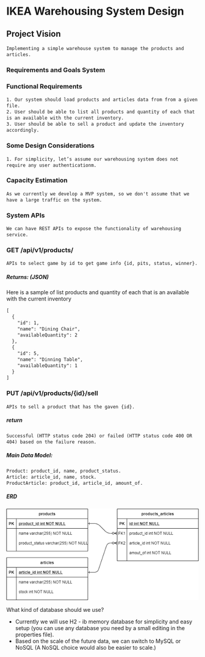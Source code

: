 # IKEA Warehousing System Design

## Project Vision
```
Implementing a simple warehouse system to manage the products and articles.
```
### Requirements and Goals System

### Functional Requirements
```
1. Our system should load products and articles data from from a given file. 
2. User should be able to list all products and quantity of each that is an available with the current inventory.  
3. User should be able to sell a product and update the inventory accordingly.
```
### Some Design Considerations
```
1. For simplicity, let’s assume our warehousing system does not require any user authenticationm.
```
### Capacity Estimation
```
As we currently we develop a MVP system, so we don't assume that we have a large traffic on the system. 
```
### System APIs
```
We can have REST APIs to expose the functionality of warehousing service. 
```
### GET /api/v1/products/
```
APIs to select game by id to get game info {id, pits, status, winner}.
```
##### Returns: (JSON) 
Here is a sample of list products and quantity of each that is an available with the current inventory
```
[
  {
    "id": 1,
    "name": "Dining Chair",
    "availableQuantity": 2
  },
  {
    "id": 5,
    "name": "Dinning Table",
    "availableQuantity": 1
  }
]
```
### PUT /api/v1/products/{id}/sell
```
APIs to sell a product that has the gaven {id}.
```
##### return 
```
Successful (HTTP status code 204) or failed (HTTP status code 400 OR 404) based on the failure reason.
```
##### Main Data Model:
```
Product: product_id, name, product_status.
Article: article_id, name, stock.
ProductArticle: product_id, article_id, amount_of.  
```
##### ERD
![Data Base Design](Warehousing_System_ERD.png)

What kind of database should we use? 
- Currently we will use H2 - ib memory database for simplicity and easy setup (you can use any database you need by a small editing in the properties file).
- Based on the scale of the future data, we can switch to MySQL or NoSQL (A NoSQL choice would also be easier to scale.)  
